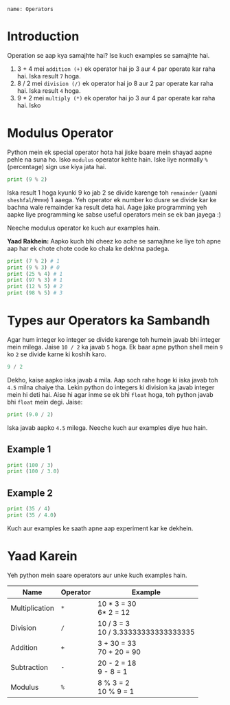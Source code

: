 ```ngMeta
name: Operators
```

# Introduction

Operation se aap kya samajhte hai? Ise kuch examples se samajhte hai.

1. 3 + 4 mei `addition (+)` ek operator hai jo 3 aur 4 par operate kar raha hai. Iska result `7` hoga.
2. 8 / 2 mei `division (/)` ek operator hai jo 8 aur 2 par operate kar raha hai. Iska result `4` hoga.
3. 9 * 2 mei `multiply (*)` ek operator hai jo 3 aur 4 par operate kar raha hai. Isko 

# Modulus Operator

Python mein ek special operator hota hai jiske baare mein shayad aapne pehle na suna ho. Isko `modulus` operator kehte hain. Iske liye normally `%` (percentage) sign use kiya jata hai.

```python
print (9 % 2)
```

Iska result 1 hoga kyunki 9 ko jab 2 se divide karenge toh `remainder` (yaani `sheshfal`/`शेषफल`) 1 aaega. Yeh operator ek number ko dusre se divide kar ke bachna wale remainder ka result deta hai. Aage jake programming yeh aapke liye programming ke sabse useful operators mein se ek ban jayega :)

Neeche modulus operator ke kuch aur examples hain.

**Yaad Rakhein:** Aapko kuch bhi cheez ko ache se samajhne ke liye toh apne aap har ek chote chote code ko chala ke dekhna padega.

```python
print (7 % 2) # 1 
print (9 % 3) # 0
print (25 % 4) # 1
print (97 % 3) # 1
print (12 % 5) # 2
print (98 % 5) # 3
```

# Types aur Operators ka Sambandh

Agar hum integer ko integer se divide karenge toh humein javab bhi integer mein milega. Jaise `10 / 2` ka javab `5` hoga. Ek baar apne python shell mein `9` ko `2` se divide karne ki koshih karo.

```python
9 / 2
```

Dekho, kaise aapko iska javab `4` mila. Aap soch rahe hoge ki iska javab toh `4.5` milna chaiye tha. Lekin python do integers ki division ka javab integer mein hi deti hai. Aise hi agar inme se ek bhi `float` hoga, toh python javab bhi `float` mein degi. Jaise:

```python
print (9.0 / 2)
```

Iska javab aapko `4.5` milega. Neeche kuch aur examples diye hue hain. 

## Example 1
```python
print (100 / 3)
print (100 / 3.0)
```

## Example 2
```python
print (35 / 4)
print (35 / 4.0)
```

Kuch aur examples ke saath apne aap experiment kar ke dekhein.


# Yaad Karein

Yeh python mein saare operators aur unke kuch examples hain.

| **Name**       	| **Operator** 	    | **Example**                         	    |
|----------------	|-------------------|----------------------------------------   |
| Multiplication 	| `*`            	| 10 * 3 = 30 <br> 6* 2 = 12               	|
| Division       	| `/`            	| 10 / 3 = 3 <br> 10 / 3.33333333333333335 	|
| Addition       	| `+`            	| 3 + 30 = 33 <br> 70 + 20 = 90            	|
| Subtraction    	| `-`            	| 20 - 2 = 18 <br> 9 - 8 = 1               	|
| Modulus        	| `%`            	| 8 % 3 = 2 <br> 10 % 9 = 1                	|
